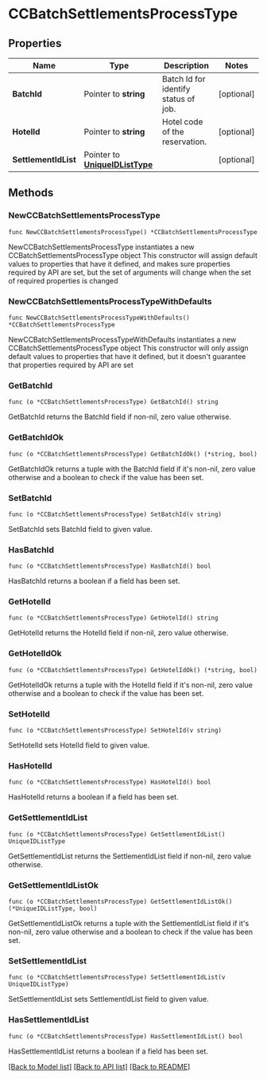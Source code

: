 # CCBatchSettlementsProcessType

## Properties

Name | Type | Description | Notes
------------ | ------------- | ------------- | -------------
**BatchId** | Pointer to **string** | Batch Id for identify status of job. | [optional] 
**HotelId** | Pointer to **string** | Hotel code of the reservation. | [optional] 
**SettlementIdList** | Pointer to [**UniqueIDListType**](UniqueIDListType.md) |  | [optional] 

## Methods

### NewCCBatchSettlementsProcessType

`func NewCCBatchSettlementsProcessType() *CCBatchSettlementsProcessType`

NewCCBatchSettlementsProcessType instantiates a new CCBatchSettlementsProcessType object
This constructor will assign default values to properties that have it defined,
and makes sure properties required by API are set, but the set of arguments
will change when the set of required properties is changed

### NewCCBatchSettlementsProcessTypeWithDefaults

`func NewCCBatchSettlementsProcessTypeWithDefaults() *CCBatchSettlementsProcessType`

NewCCBatchSettlementsProcessTypeWithDefaults instantiates a new CCBatchSettlementsProcessType object
This constructor will only assign default values to properties that have it defined,
but it doesn't guarantee that properties required by API are set

### GetBatchId

`func (o *CCBatchSettlementsProcessType) GetBatchId() string`

GetBatchId returns the BatchId field if non-nil, zero value otherwise.

### GetBatchIdOk

`func (o *CCBatchSettlementsProcessType) GetBatchIdOk() (*string, bool)`

GetBatchIdOk returns a tuple with the BatchId field if it's non-nil, zero value otherwise
and a boolean to check if the value has been set.

### SetBatchId

`func (o *CCBatchSettlementsProcessType) SetBatchId(v string)`

SetBatchId sets BatchId field to given value.

### HasBatchId

`func (o *CCBatchSettlementsProcessType) HasBatchId() bool`

HasBatchId returns a boolean if a field has been set.

### GetHotelId

`func (o *CCBatchSettlementsProcessType) GetHotelId() string`

GetHotelId returns the HotelId field if non-nil, zero value otherwise.

### GetHotelIdOk

`func (o *CCBatchSettlementsProcessType) GetHotelIdOk() (*string, bool)`

GetHotelIdOk returns a tuple with the HotelId field if it's non-nil, zero value otherwise
and a boolean to check if the value has been set.

### SetHotelId

`func (o *CCBatchSettlementsProcessType) SetHotelId(v string)`

SetHotelId sets HotelId field to given value.

### HasHotelId

`func (o *CCBatchSettlementsProcessType) HasHotelId() bool`

HasHotelId returns a boolean if a field has been set.

### GetSettlementIdList

`func (o *CCBatchSettlementsProcessType) GetSettlementIdList() UniqueIDListType`

GetSettlementIdList returns the SettlementIdList field if non-nil, zero value otherwise.

### GetSettlementIdListOk

`func (o *CCBatchSettlementsProcessType) GetSettlementIdListOk() (*UniqueIDListType, bool)`

GetSettlementIdListOk returns a tuple with the SettlementIdList field if it's non-nil, zero value otherwise
and a boolean to check if the value has been set.

### SetSettlementIdList

`func (o *CCBatchSettlementsProcessType) SetSettlementIdList(v UniqueIDListType)`

SetSettlementIdList sets SettlementIdList field to given value.

### HasSettlementIdList

`func (o *CCBatchSettlementsProcessType) HasSettlementIdList() bool`

HasSettlementIdList returns a boolean if a field has been set.


[[Back to Model list]](../README.md#documentation-for-models) [[Back to API list]](../README.md#documentation-for-api-endpoints) [[Back to README]](../README.md)


